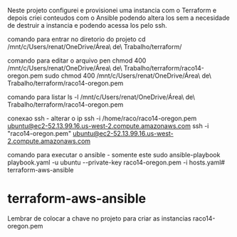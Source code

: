 Neste projeto configurei e provisionei uma instancia com o Terraform e depois criei conteudos com o Ansible podendo altera los sem a necesidade de destruir a instancia e podendo acessa los pelo ssh.

comando para entrar no diretorio do projeto
cd /mnt/c/Users/renat/OneDrive/Área\ de\ Trabalho/terraform/

comando para editar o arquivo pen
chmod 400 /mnt/c/Users/renat/OneDrive/Área\ de\ Trabalho/terraform/raco14-oregon.pem
sudo chmod 400 /mnt/c/Users/renat/OneDrive/Área\ de\ Trabalho/terraform/raco14-oregon.pem


comando para listar
ls -l /mnt/c/Users/renat/OneDrive/Área\ de\ Trabalho/terraform/raco14-oregon.pem

conexao ssh - alterar o ip
ssh -i /home/raco/raco14-oregon.pem ubuntu@ec2-52.13.99.16.us-west-2.compute.amazonaws.com
ssh -i "raco14-oregon.pem" ubuntu@ec2-52.13.99.16.us-west-2.compute.amazonaws.com

comando para executar o ansible - somente este
sudo ansible-playbook playbook.yaml -u ubuntu --private-key raco14-oregon.pem -i hosts.yaml# terraform-aws-ansible

# terraform-aws-ansible

Lembrar de colocar a chave no projeto para criar as instancias raco14-oregon.pem
